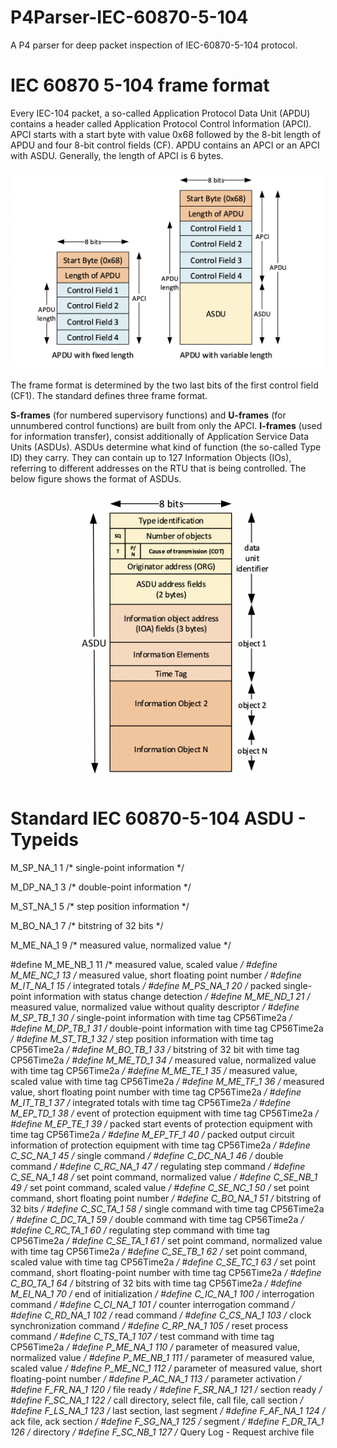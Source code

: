 # P4Parser-IEC-60870-5-104
A P4 parser for deep packet inspection of IEC-60870-5-104 protocol.

# IEC 60870 5-104 frame format
Every IEC-104 packet, a so-called Application Protocol Data Unit (APDU) contains a header called Application Protocol Control Information (APCI). APCI starts with a start byte with value 0x68 followed by the 8-bit length of APDU and four 8-bit control fields
(CF). APDU contains an APCI or an APCI with ASDU. Generally, the length of APCI is 6
bytes.
<p align="center">
<img src="https://github.com/mandanaGh/P4Parser-IEC-60870-5-104/blob/main/images/Screenshot%202021-09-08%20at%2013.40.38.png" width="600"></p>
The frame format is determined by the two last bits of the first control field (CF1). The standard defines three frame format. 

<b>S-frames</b> (for numbered supervisory functions) and <b>U-frames</b> (for unnumbered control functions) are built from only the APCI. <b>I-frames</b> (used for information transfer), consist additionally of Application Service Data Units (ASDUs). ASDUs determine what kind of function (the so-called Type ID) they carry. They can contain up to 127 Information Objects (IOs), referring to different addresses on the RTU that is being controlled. The below figure shows the format of ASDUs.
<p align="center">
<img src="https://github.com/mandanaGh/P4Parser-IEC-60870-5-104/blob/main/images/Screenshot%202021-09-08%20at%2014.04.08.png" width="350"></p>

# Standard IEC 60870-5-104 ASDU - Typeids 

M_SP_NA_1   1      /* single-point information 																*/

M_DP_NA_1   3      /* double-point information 																*/

M_ST_NA_1   5      /* step position information 																*/

M_BO_NA_1   7      /* bitstring of 32 bits 																	*/

M_ME_NA_1   9       /* measured value, normalized value 														*/

#define M_ME_NB_1  11     /* measured value, scaled value 															*/
#define M_ME_NC_1  13     /* measured value, short floating point number 											*/
#define M_IT_NA_1  15     /* integrated totals 																		*/
#define M_PS_NA_1  20     /* packed single-point information with status change detection 							*/
#define M_ME_ND_1  21     /* measured value, normalized value without quality descriptor 							*/
#define M_SP_TB_1  30     /* single-point information with time tag CP56Time2a 										*/
#define M_DP_TB_1  31     /* double-point information with time tag CP56Time2a 										*/
#define M_ST_TB_1  32     /* step position information with time tag CP56Time2a 									*/
#define M_BO_TB_1  33     /* bitstring of 32 bit with time tag CP56Time2a 											*/
#define M_ME_TD_1  34     /* measured value, normalized value with time tag CP56Time2a 								*/
#define M_ME_TE_1  35     /* measured value, scaled value with time tag CP56Time2a 									*/
#define M_ME_TF_1  36     /* measured value, short floating point number with time tag CP56Time2a 					*/
#define M_IT_TB_1  37     /* integrated totals with time tag CP56Time2a 											*/
#define M_EP_TD_1  38     /* event of protection equipment with time tag CP56Time2a 								*/
#define M_EP_TE_1  39     /* packed start events of protection equipment with time tag CP56Time2a 					*/
#define M_EP_TF_1  40     /* packed output circuit information of protection equipment with time tag CP56Time2a 	*/
#define C_SC_NA_1  45     /* single command 																		*/
#define C_DC_NA_1  46     /* double command 																		*/
#define C_RC_NA_1  47     /* regulating step command 																*/
#define C_SE_NA_1  48     /* set point command, normalized value 													*/
#define C_SE_NB_1  49     /* set point command, scaled value 														*/
#define C_SE_NC_1  50     /* set point command, short floating point number 										*/
#define C_BO_NA_1  51     /* bitstring of 32 bits 																	*/
#define C_SC_TA_1  58     /* single command with time tag CP56Time2a 												*/
#define C_DC_TA_1  59     /* double command with time tag CP56Time2a 												*/
#define C_RC_TA_1  60     /* regulating step command with time tag CP56Time2a 										*/
#define C_SE_TA_1  61     /* set point command, normalized value with time tag CP56Time2a 							*/
#define C_SE_TB_1  62     /* set point command, scaled value with time tag CP56Time2a 								*/
#define C_SE_TC_1  63     /* set point command, short floating-point number with time tag CP56Time2a 				*/
#define C_BO_TA_1  64     /* bitstring of 32 bits with time tag CP56Time2a 											*/
#define M_EI_NA_1  70     /* end of initialization 																	*/
#define C_IC_NA_1  100    /* interrogation command 																	*/
#define C_CI_NA_1  101    /* counter interrogation command 															*/
#define C_RD_NA_1  102    /* read command 																			*/
#define C_CS_NA_1  103    /* clock synchronization command 															*/
#define C_RP_NA_1  105    /* reset process command 																	*/
#define C_TS_TA_1  107    /* test command with time tag CP56Time2a 													*/
#define P_ME_NA_1  110    /* parameter of measured value, normalized value 											*/
#define P_ME_NB_1  111    /* parameter of measured value, scaled value 												*/
#define P_ME_NC_1  112    /* parameter of measured value, short floating-point number 								*/
#define P_AC_NA_1  113    /* parameter activation 																	*/
#define F_FR_NA_1  120    /* file ready 																			*/
#define F_SR_NA_1  121    /* section ready 																			*/
#define F_SC_NA_1  122    /* call directory, select file, call file, call section 									*/
#define F_LS_NA_1  123    /* last section, last segment 															*/
#define F_AF_NA_1  124    /* ack file, ack section 																	*/
#define F_SG_NA_1  125    /* segment 																				*/
#define F_DR_TA_1  126    /* directory 																				*/
#define F_SC_NB_1  127 	  /* Query Log - Request archive file 	
